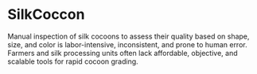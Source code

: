 # SilkCoccon
Manual inspection of silk cocoons to assess their quality based on shape, size, and color is labor-intensive, inconsistent, and prone to human error. Farmers and silk processing units often lack affordable, objective, and scalable tools for rapid cocoon grading.
